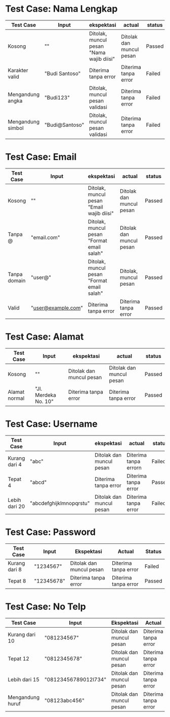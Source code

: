 


# Test Case: Nama Lengkap

| Test Case         | Input           |  ekspektasi                          | actual                        | status |
|-------------------|------------------|----------------------------------------|------------------------------|--------|
| Kosong            | ""               | Ditolak, muncul pesan "Nama wajib diisi" |  Ditolak dan  muncul pesan | Passed |
| Karakter valid    | "Budi Santoso"  | Diterima tanpa error                   | Diterima tanpa error         | Failed |
| Mengandung angka  | "Budi123"       | Ditolak, muncul pesan validasi         | Diterima tanpa error         | Failed |
| Mengandung simbol | "Budi@Santoso"  | Ditolak, muncul pesan validasi         | Diterima tanpa error         | Failed |


# Test Case: Email

| Test Case       | Input             |  ekspektasi                                     | actual                        | status |
|-----------------|-------------------|------------------------|---------------------------------------------|-------------|
| Kosong          | ""                |  Ditolak, muncul pesan "Email wajib diisi"  | Ditolak dan muncul pesan | Passed|
| Tanpa @         | "email.com"       |  Ditolak, muncul pesan "Format email salah" | Ditolak dan muncul pesan| Passed|
| Tanpa domain    | "user@"           |  Ditolak, muncul pesan "Format email salah" | Ditolak, muncul pesan |Passed|
| Valid           | "user@example.com"|  Diterima tanpa error                       | Diterima tanpa error  |Passed|

# Test Case: Alamat

| Test Case       | Input             |  ekspektasi                                     | actual                        | status |
|-----------------|-------------------|------------------------|---------------------------------------------|-------------|
| Kosong          | ""                |  Ditolak dan muncul pesan  | Ditolak dan muncul pesan | Passed|
|  Alamat normal  | "Jl. Merdeka No. 10"|   Diterima tanpa error     | Diterima tanpa error | Passed|

# Test Case: Username

| Test Case       | Input             |  ekspektasi                                     | actual                        | status |
|-----------------|-------------------|------------------------|---------------------------------------------|-------------|
| Kurang dari 4         | "abc"            |   Ditolak dan muncul pesan  |Diterima tanpa errorn          | Failed|
| Tepat 4        | "abcd"         |  Diterima tanpa error | Diterima tanpa error                         | Passed|
| Lebih dari 20     |  "abcdefghijklmnopqrstu"        |   Ditolak dan muncul pesan | Diterima tanpa error |Failed|


# Test Case: Password

| Test Case      | Input       | Ekspektasi             | Actual                        | Status |
|----------------|-------------|------------------------|-------------------------------|--------|
| Kurang dari 8  | "1234567"   | Ditolak dan muncul pesan  |  Diterima tanpa error   |    Failed    |
| Tepat 8        | "12345678"  |  Diterima tanpa error     |  Diterima tanpa error      |      Passed  |

# Test Case: No Telp

| Test Case         | Input             | Ekspektasi             | Actual                        | Status |
|-------------------|-------------------|------------------------|-------------------------------|--------|
| Kurang dari 10    | "081234567"       |  Ditolak dan muncul pesan |     Diterima tanpa error                          |  Failed       |
| Tepat 12          | "0812345678"      |      Ditolak dan muncul pesan                  |      Diterima tanpa error                         |   Passed       |
| Lebih dari 15     | "08123456789012l734"|     Ditolak dan muncul pesan                   |       Diterima tanpa error                        |   Failed      |
| Mengandung huruf  | "08123abc456"     |     Ditolak dan muncul pesan                   |       Diterima tanpa error                        |    Failed     |



